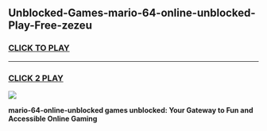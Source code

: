 
## Unblocked-Games-mario-64-online-unblocked-Play-Free-zezeu
<h3>
<a href="https://premium76.site?title=mario-64-online-unblocked&ref=18A1">CLICK TO PLAY</a></h3>
<hr>

<h3>
<a href="https://premium76.site?title=mario-64-online-unblocked&ref=18A1">CLICK 2 PLAY</a>
  
</h3>

<a href="https://premium76.site?title=mario-64-online-unblocked&ref=18A1"><img src="https://clearcache.store/games.png"></a>


**mario-64-online-unblocked games unblocked: Your Gateway to Fun and Accessible Online Gaming**
